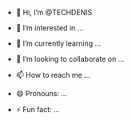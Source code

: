 - 👋 Hi, I’m @TECHDENIS
  
- 👀 I’m interested in ...
- 🌱 I’m currently learning ...
- 💞️ I’m looking to collaborate on ...
- 📫 How to reach me ...
- 😄 Pronouns: ...
- ⚡ Fun fact: ...

<!---
TECHDENIS/TECHDENIS is a ✨ special ✨ repository because its `README.md` (this file) appears on your GitHub profile.
You can click the Preview link to take a look at your changes.
--->
